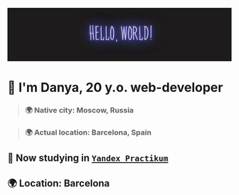 ![gif](./images/header__image.gif)

# 🤗 I'm Danya, 20 y.o. web-developer

> ### 🌍 Native city: Moscow, Russia

> ### 🌍 Actual location: Barcelona, Spain

## 🧐 Now studying in [```Yandex Practikum```](https://practicum.yandex.ru/)

## 🌍 Location: Barcelona




<!--
**DanyaLiupinin/DanyaLiupinin** is a ✨ _special_ ✨ repository because its `README.md` (this file) appears on your GitHub profile.

Here are some ideas to get you started:

- 🔭 I’m currently working on ...
- 🌱 I’m currently learning ...
- 👯 I’m looking to collaborate on ...
- 🤔 I’m looking for help with ...
- 💬 Ask me about ...
- 📫 How to reach me: ...
- 😄 Pronouns: ...
- ⚡ Fun fact: ...
-->
